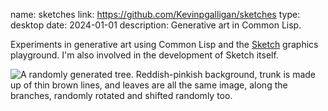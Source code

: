 name: sketches
link: https://github.com/Kevinpgalligan/sketches
type: desktop
date: 2024-01-01
description: Generative art in Common Lisp.

Experiments in generative art using Common Lisp and the [Sketch](https://github.com/vydd/sketch) graphics playground. I'm also involved in the development of Sketch itself.

<img src="{{ url_for('static', filename='img/recurse/leaves-again.png') }}"
     alt="A randomly generated tree. Reddish-pinkish background, trunk is made up of thin brown lines, and leaves are all the same image, along the branches, randomly rotated and shifted randomly too."
     class="centered">
